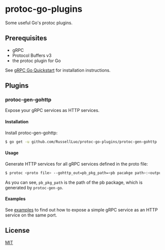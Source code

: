 # protoc-go-plugins

Some useful Go's protoc plugins.


## Prerequisites

- gRPC
- Protocol Buffers v3
- the protoc plugin for Go

See [gRPC Go Quickstart][1] for installation instructions.


## Plugins

### protoc-gen-gohttp

Expose your gRPC services as HTTP services.

#### Installation

Install protoc-gen-gohttp:

```bash
$ go get -u github.com/RussellLuo/protoc-go-plugins/protoc-gen-gohttp
```

#### Usage

Generate HTTP services for all gRPC services defined in the proto file:

```bash
$ protoc <proto file> --gohttp_out=pb_pkg_path=<pb pacakge path>:<output path>
```

As you can see, `pb_pkg_path` is the path of the pb package, which is generated by `protoc-gen-go`.


#### Examples

See [examples](examples) to find out how to expose a simple gRPC service as an HTTP service on the same port.


## License

[MIT][2]


[1]: http://www.grpc.io/docs/quickstart/go.html#prerequisites
[2]: http://opensource.org/licenses/MIT